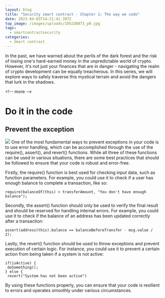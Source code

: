 ```yaml
---
layout: blog
title: "Security smart contract - Chapter 1: The way we code"
date: 2023-04-03T14:21:41.397Z
top_image: /images/uploads/105230873_p0.jpg
tags:
  - smartcontractsecurity
categories:
  - Smart contract
---
```

In the past, we have warned about the perils of the dark forest and the risk of losing one's hard-earned money in the unpredictable world of crypto. However, it's not just your finances that are in danger - navigating the realm of crypto development can be equally treacherous. In this series, we will explore ways to safely traverse this mystical terrain and avoid the dangers that lurk in the shadows.

<﻿!-- more -->

# Do it in the code

## Prevent the exception

![](https://storage.potatomedia.co/articles/potato_1a628609-4e8d-461f-9451-91ad9d899023_d720abe8065c56ddd4b96c552997a881ce9d79b1.png)
One of the most fundamental ways to prevent exceptions in your code is to use error handling, which can be accomplished through the use of the require(), assert(), and revert() functions. While all three of these functions can be used in various situations, there are some best practices that should be followed to ensure that your code is robust and error-free.

Firstly, the require() function is best used for checking input data, such as function parameters. For example, you could use it to check if a user has enough balance to complete a transaction, like so:

```
require(balanceOf(this) > transferAmount, "You don't have enough balance");
```

Secondly, the assert() function should only be used to verify the final result and should be reserved for handling internal errors. For example, you could use it to check if the balance of an address has been updated correctly after a transaction:

```
assert(address(this).balance == balanceBeforeTransfer - msg.value / 2);
```

Lastly, the revert() function should be used to throw exceptions and prevent execution of certain logic. For instance, you could use it to prevent a certain action from being taken if a system is not active:

```
if(isActive) {
 doSomething();
} else {
 revert("System has not been active")
```
By using these functions properly, you can ensure that your code is resilient to errors and operates smoothly under various circumstances.
